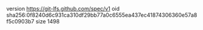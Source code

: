 version https://git-lfs.github.com/spec/v1
oid sha256:0f8240d6c931ca310df29bb77a0c6555ea437ec41874306360e57a8f5c0903b7
size 1498
